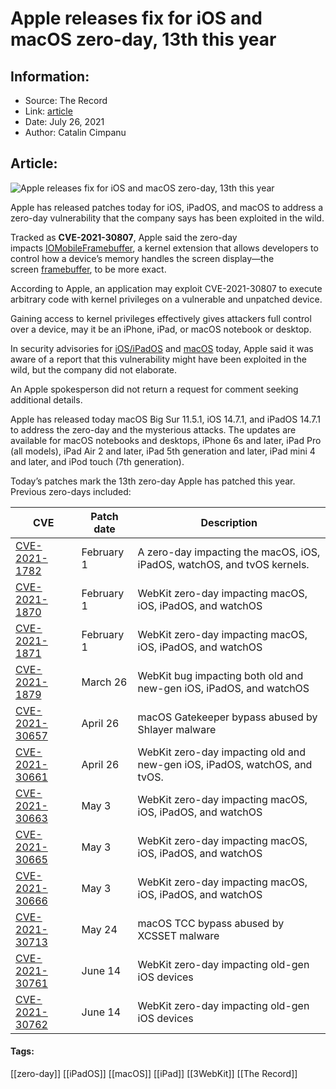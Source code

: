 # Apple releases fix for iOS and macOS zero-day, 13th this year
### 

## Information:
+ Source: The Record
+ Link: [article](https://therecord.media/apple-releases-fix-for-ios-and-macos-zero-day-13th-this-year/)
+ Date: July 26, 2021
+ Author: Catalin Cimpanu


## Article:
![Apple releases fix for iOS and macOS zero-day, 13th this year](https://therecord.media/wp-content/uploads/2021/05/iphone-ios-e1626716322336.jpg)

Apple has released patches today for iOS, iPadOS, and macOS to address a zero-day vulnerability that the company says has been exploited in the wild.


Tracked as **CVE-2021-30807**, Apple said the zero-day impacts [IOMobileFramebuffer](https://iphonedev.wiki/index.php/IOMobileFramebuffer), a kernel extension that allows developers to control how a device’s memory handles the screen display—the screen [framebuffer](https://en.wikipedia.org/wiki/Framebuffer), to be more exact.


According to Apple, an application may exploit CVE-2021-30807 to execute arbitrary code with kernel privileges on a vulnerable and unpatched device.


Gaining access to kernel privileges effectively gives attackers full control over a device, may it be an iPhone, iPad, or macOS notebook or desktop.


In security advisories for [iOS/iPadOS](https://support.apple.com/en-us/HT212623) and [macOS](https://support.apple.com/en-us/HT212622) today, Apple said it was aware of a report that this vulnerability might have been exploited in the wild, but the company did not elaborate.


An Apple spokesperson did not return a request for comment seeking additional details.





Apple has released today macOS Big Sur 11.5.1, iOS 14.7.1, and iPadOS 14.7.1 to address the zero-day and the mysterious attacks. The updates are available for macOS notebooks and desktops, iPhone 6s and later, iPad Pro (all models), iPad Air 2 and later, iPad 5th generation and later, iPad mini 4 and later, and iPod touch (7th generation).


Today’s patches mark the 13th zero-day Apple has patched this year. Previous zero-days included:




| CVE | Patch date | Description |
| --- | --- | --- |
| [CVE-2021-1782](https://support.apple.com/en-us/HT212146) | February 1 | A zero-day impacting the macOS, iOS, iPadOS, watchOS, and tvOS kernels. |
| [CVE-2021-1870](https://support.apple.com/en-us/HT212146) | February 1 | WebKit zero-day impacting macOS, iOS, iPadOS, and watchOS |
| [CVE-2021-1871](https://support.apple.com/en-us/HT212146) | February 1 | WebKit zero-day impacting macOS, iOS, iPadOS, and watchOS |
| [CVE-2021-1879](https://cve.mitre.org/cgi-bin/cvename.cgi?name=CVE-2021-1879) | March 26 | WebKit bug impacting both old and new-gen iOS, iPadOS, and watchOS |
| [CVE-2021-30657](https://support.apple.com/en-us/HT212325) | April 26 | macOS Gatekeeper bypass abused by Shlayer malware |
| [CVE-2021-30661](https://therecord.media/apple-releases-fixes-for-three-webkit-zero-days-additional-patches-for-a-fourth/) | April 26 | WebKit zero-day impacting old and new-gen iOS, iPadOS, watchOS, and tvOS. |
| [CVE-2021-30663](https://therecord.media/apple-releases-fixes-for-three-webkit-zero-days-additional-patches-for-a-fourth/) | May 3 | WebKit zero-day impacting macOS, iOS, iPadOS, and watchOS |
| [CVE-2021-30665](https://therecord.media/apple-releases-fixes-for-three-webkit-zero-days-additional-patches-for-a-fourth/) | May 3 | WebKit zero-day impacting macOS, iOS, iPadOS, and watchOS |
| [CVE-2021-30666](https://therecord.media/apple-releases-fixes-for-three-webkit-zero-days-additional-patches-for-a-fourth/) | May 3 | WebKit zero-day impacting macOS, iOS, iPadOS, and watchOS |
| [CVE-2021-30713](https://therecord.media/apple-fixes-macos-zero-day-abused-by-xcsset-malware/) | May 24 | macOS TCC bypass abused by XCSSET malware |
| [CVE-2021-30761](https://support.apple.com/en-us/HT212548) | June 14 | WebKit zero-day impacting old-gen iOS devices |
| [CVE-2021-30762](https://support.apple.com/en-us/HT212548) | June 14 | WebKit zero-day impacting old-gen iOS devices |





#### Tags:
[[zero-day]] [[iPadOS]] [[macOS]] [[iPad]] [[3WebKit]] [[The Record]]
